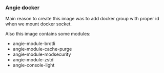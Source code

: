 ### Angie docker
Main reason to create this image was to add docker group with proper id when we mount docker socket. 

Also this image contains some modules:
- angie-module-brotli
- angie-module-cache-purge
- angie-module-modsecurity
- angie-module-zstd
- angie-console-light